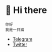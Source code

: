 # 🐾 Hi there

    你好
    我是一只猫

- [Telegram]("t.me/bakashigure")
- [Twitter]("twitter.com/bakashigure")